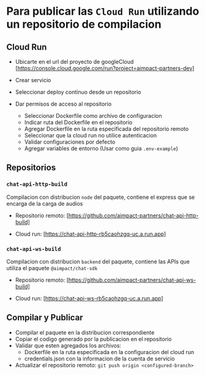 # Para publicar las `Cloud Run` utilizando un repositorio de compilacion

## Cloud Run

-   Ubicarte en el url del proyecto de googleCloud [https://console.cloud.google.com/run?project=aimpact-partners-dev]

-   Crear servicio
-   Seleccionar deploy continuo desde un repositorio
-   Dar permisos de acceso al repositorio
    -   Seleccionar Dockerfile como archivo de configuracion
    -   Indicar ruta del Dockerfile en el repositorio
    -   Agregar Dockerfile en la ruta especificada del repositorio remoto
    -   Seleccionar que la cloud run no utilice autenticacion
    -   Validar configuraciones por defecto
    -   Agregar variables de entorno (Usar como guia `.env-example`)

## Repositorios

### `chat-api-http-build`

Compilacion con distribucion `node` del paquete, contiene el express que se encarga de la carga de audios

-   Repositorio remoto: [https://github.com/aimpact-partners/chat-api-http-build]

-   Cloud run: [https://chat-api-http-rb5caohzgq-uc.a.run.app]

### `chat-api-ws-build`

Compilacion con distribucion `backend` del paquete, contiene las APIs que utiliza el paquete `@aimpact/chat-sdk`

-   Repositorio remoto: [https://github.com/aimpact-partners/chat-api-ws-build]

-   Cloud run: [https://chat-api-ws-rb5caohzgq-uc.a.run.app]

## Compilar y Publicar

-   Compilar el paquete en la distribucion correspondiente
-   Copiar el codigo generado por la publicacion en el repositorio
-   Validar que esten agregados los archivos:
    -   Dockerfile en la ruta especificada en la configuracion del cloud run
    -   credentials.json con la informacion de la cuenta de servicio
-   Actualizar el repositorio remoto: `git push origin <configured-branch>`
